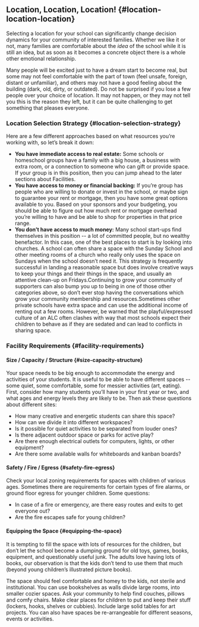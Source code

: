 ## Location, Location, Location! {#location-location-location}

Selecting a location for your school can significantly change decision dynamics for your community of interested families. Whether we like it or not, many families are comfortable about the _idea_ of the school while it is still an idea, but as soon as it becomes a concrete object there is a whole other emotional relationship.

Many people will be excited just to have a dream start to become real, but some may not feel comfortable with the part of town (feel unsafe, foreign, distant or unfamiliar), and others may not have a good feeling about the building (dark, old, dirty, or outdated). Do not be surprised if you lose a few people over your choice of location. It may not happen, or they may not tell you this is the reason they left, but it can be quite challenging to get something that pleases everyone.

### Location Selection Strategy {#location-selection-strategy}

Here are a few different approaches based on what resources you’re working with, so let’s break it down:

*   **You have immediate access to real estate:** Some schools or homeschool groups have a family with a big house, a business with extra room, or a connection to someone who can gift or provide space. If your group is in this position, then you can jump ahead to the later sections about Facilities.
*   **You have access to money or financial backing:** If you’re group has people who are willing to donate or invest in the school, or maybe sign to guarantee your rent or mortgage, then you have some great options available to you. Based on your sponsors and your budgeting, you should be able to figure out how much rent or mortgage overhead you’re willing to have and be able to shop for properties in that price range.
*   **You don’t have access to much money:** Many school start-ups find themselves in this position -- a lot of committed people, but no wealthy benefactor. In this case, one of the best places to start is by looking into churches. A school can often share a space with the Sunday School and other meeting rooms of a church who really only uses the space on Sundays when the school doesn’t need it. This strategy is frequently successful in landing a reasonable space but does involve creative ways to keep your things and their things in the space, and usually an attentive clean-up on Fridays.Continuing to grow your community of supporters can also bump you up to being in one of those other categories above, so don’t ever stop having the conversations which grow your community membership and resources.Sometimes other private schools have extra space and can use the additional income of renting out a few rooms. However, be warned that the playful/expressed culture of an ALC often clashes with way that most schools expect their children to behave as if they are sedated and can lead to conflicts in sharing space.

### Facility Requirements {#facility-requirements}

#### Size / Capacity / Structure {#size-capacity-structure}

Your space needs to be big enough to accommodate the energy and activities of your students. It is useful to be able to have different spaces -- some quiet, some comfortable, some for messier activities (art, eating). First, consider how many students you’ll have in your first year or two, and what ages and energy levels they are likely to be. Then ask these questions about different sites:

*   How many creative and energetic students can share this space?
*   How can we divide it into different workspaces?
*   Is it possible for quiet activities to be separated from louder ones?
*   Is there adjacent outdoor space or parks for active play?
*   Are there enough electrical outlets for computers, lights, or other equipment?
*   Are there some available walls for whiteboards and kanban boards?

#### Safety / Fire / Egress {#safety-fire-egress}

Check your local zoning requirements for spaces with children of various ages. Sometimes there are requirements for certain types of fire alarms, or ground floor egress for younger children. Some questions:

*   In case of a fire or emergency, are there easy routes and exits to get everyone out?
*   Are the fire escapes safe for young children?

#### Equipping the Space {#equipping-the-space}

It is tempting to fill the space with lots of resources for the children, but don’t let the school become a dumping ground for old toys, games, books, equipment, and questionably useful junk. The adults love having lots of books, our observation is that the kids don’t tend to use them that much (beyond young children’s illustrated picture books).

The space should feel comfortable and homey to the kids, not sterile and institutional. You can use bookshelves as walls divide large rooms, into smaller cozier spaces. Ask your community to help find couches, pillows and comfy chairs. Make clear places for children to put and keep their stuff (lockers, hooks, shelves or cubbies). Include large solid tables for art projects. You can also have spaces be re-arrangeable for different seasons, events or activities.